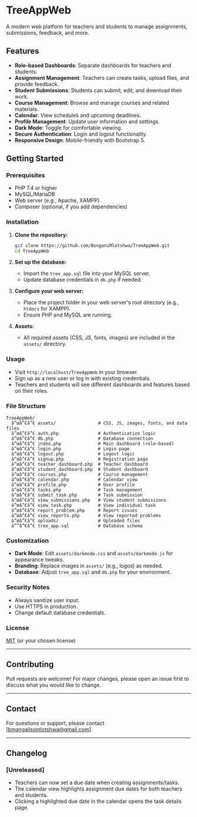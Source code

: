 # TreeAppWeb

A modern web platform for teachers and students to manage assignments, submissions, feedback, and more.

## Features

- **Role-based Dashboards**: Separate dashboards for teachers and students.
- **Assignment Management**: Teachers can create tasks, upload files, and provide feedback.
- **Student Submissions**: Students can submit, edit, and download their work.
- **Course Management**: Browse and manage courses and related materials.
- **Calendar**: View schedules and upcoming deadlines.
- **Profile Management**: Update user information and settings.
- **Dark Mode**: Toggle for comfortable viewing.
- **Secure Authentication**: Login and logout functionality.
- **Responsive Design**: Mobile-friendly with Bootstrap 5.

## Getting Started

### Prerequisites

- PHP 7.4 or higher
- MySQL/MariaDB
- Web server (e.g., Apache, XAMPP)
- Composer (optional, if you add dependencies)

### Installation

1. **Clone the repository:**
   ```bash
   git clone https://github.com/BonganiMlotshwa/TreeAppWeb.git
   cd TreeAppWeb
   ```

2. **Set up the database:**
   - Import the `tree_app.sql` file into your MySQL server.
   - Update database credentials in `db.php` if needed.

3. **Configure your web server:**
   - Place the project folder in your web server's root directory (e.g., `htdocs` for XAMPP).
   - Ensure PHP and MySQL are running.

4. **Assets:**
   - All required assets (CSS, JS, fonts, images) are included in the `assets/` directory.

### Usage

- Visit `http://localhost/TreeAppWeb` in your browser.
- Sign up as a new user or log in with existing credentials.
- Teachers and students will see different dashboards and features based on their roles.

### File Structure

```
TreeAppWeb/
  â”œâ”€â”€ assets/                # CSS, JS, images, fonts, and data files
  â”œâ”€â”€ auth.php               # Authentication logic
  â”œâ”€â”€ db.php                 # Database connection
  â”œâ”€â”€ index.php              # Main dashboard (role-based)
  â”œâ”€â”€ login.php              # Login page
  â”œâ”€â”€ logout.php             # Logout logic
  â”œâ”€â”€ signup.php             # Registration page
  â”œâ”€â”€ teacher_dashboard.php  # Teacher dashboard
  â”œâ”€â”€ student_dashboard.php  # Student dashboard
  â”œâ”€â”€ courses.php            # Course management
  â”œâ”€â”€ calendar.php           # Calendar view
  â”œâ”€â”€ profile.php            # User profile
  â”œâ”€â”€ tasks.php              # Task management
  â”œâ”€â”€ submit_task.php        # Task submission
  â”œâ”€â”€ view_submissions.php   # View student submissions
  â”œâ”€â”€ view_task.php          # View individual task
  â”œâ”€â”€ report_problem.php     # Report issues
  â”œâ”€â”€ view_reports.php       # View reported problems
  â”œâ”€â”€ uploads/               # Uploaded files
  â””â”€â”€ tree_app.sql           # Database schema
```

### Customization

- **Dark Mode**: Edit `assets/darkmode.css` and `assets/darkmode.js` for appearance tweaks.
- **Branding**: Replace images in `assets/` (e.g., logos) as needed.
- **Database**: Adjust `tree_app.sql` and `db.php` for your environment.

### Security Notes

- Always sanitize user input.
- Use HTTPS in production.
- Change default database credentials.

### License

[MIT](LICENSE) (or your chosen license)

---

## Contributing

Pull requests are welcome! For major changes, please open an issue first to discuss what you would like to change.

---

## Contact

For questions or support, please contact [bmangalisomlotshwa@gmail.com].

---

## Changelog

### [Unreleased]
- Teachers can now set a due date when creating assignments/tasks.
- The calendar view highlights assignment due dates for both teachers and students.
- Clicking a highlighted due date in the calendar opens the task details page. 

